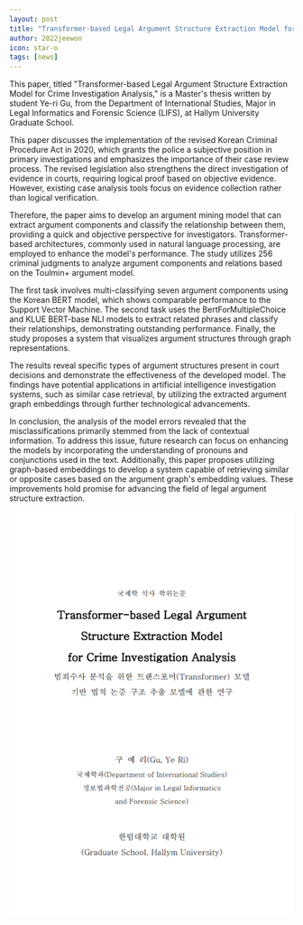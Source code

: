 ```yaml
---
layout: post
title: "Transformer-based Legal Argument Structure Extraction Model for Crime Investigation Analysis"
author: 2022jeewon
icon: star-o
tags: [news]
---
```

This paper, titled "Transformer-based Legal Argument Structure Extraction Model for Crime Investigation Analysis," is a Master's thesis written by student Ye-ri Gu, from the Department of International Studies, Major in Legal Informatics and Forensic Science (LIFS), at Hallym University Graduate School.

This paper discusses the implementation of the revised Korean Criminal Procedure Act in 2020, which grants the police a subjective position in primary investigations and emphasizes the importance of their case review process. The revised legislation also strengthens the direct investigation of evidence in courts, requiring logical proof based on objective evidence. However, existing case analysis tools focus on evidence collection rather than logical verification. 

Therefore, the paper aims to develop an argument mining model that can extract argument components and classify the relationship between them, providing a quick and objective perspective for investigators. Transformer-based architectures, commonly used in natural language processing, are employed to enhance the model's performance. The study utilizes 256 criminal judgments to analyze argument components and relations based on the Toulmin+ argument model. 

The first task involves multi-classifying seven argument components using the Korean BERT model, which shows comparable performance to the Support Vector Machine. The second task uses the BertForMultipleChoice and KLUE BERT-base NLI models to extract related phrases and classify their relationships, demonstrating outstanding performance. Finally, the study proposes a system that visualizes argument structures through graph representations. 

The results reveal specific types of argument structures present in court decisions and demonstrate the effectiveness of the developed model. The findings have potential applications in artificial intelligence investigation systems, such as similar case retrieval, by utilizing the extracted argument graph embeddings through further technological advancements.

In conclusion, the analysis of the model errors revealed that the misclassifications primarily stemmed from the lack of contextual information. To address this issue, future research can focus on enhancing the models by incorporating the understanding of pronouns and conjunctions used in the text. Additionally, this paper proposes utilizing graph-based embeddings to develop a system capable of retrieving similar or opposite cases based on the argument graph's embedding values. These improvements hold promise for advancing the field of legal argument structure extraction.

![yeri_thesis](/img/news/yeri_thesis.PNG)